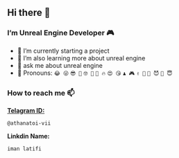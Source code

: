 ## Hi there 👋

### I’m Unreal Engine Developer 🎮

- 🔭 I’m currently starting a project
- 🌱 I’m also learning more about unreal engine
- 💬 ask me about unreal engine
- 🧑 Pronouns:  ```😂 😜``` ```😎 🤠``` ```🤓 🤔``` ```🥶 🔥``` ```😍 😘``` ```♟️ 🎮``` ```✌️ 🤝``` ```🤫 😈``` ```🤑 😇```


### How to reach me 📫
[**Telagram ID:**](t.me/athanatoi_vii)
```
@athanatoi-vii
```
**Linkdin Name:**
```
iman latifi
```
